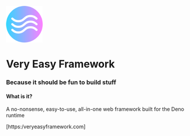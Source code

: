 <img src="vef.png" width="100" height="100">

# Very Easy Framework

### **Because it should be fun to build stuff**

#### What is it?

A no-nonsense, easy-to-use, all-in-one web framework built for the Deno runtime

[https:/veryeasyframework.com]
